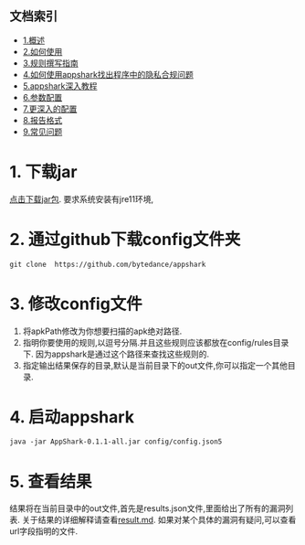 
## 文档索引
- [1.概述](overview.md)
- [2.如何使用](startup.md)
- [3.规则撰写指南](how_to_write_rules.md)
- [4.如何使用appshark找出程序中的隐私合规问题](how_to_find_compliance_problem_use_appshark.md)
- [5.appshark深入教程](path_traversal_game.md)
- [6.参数配置](argument.md)
- [7.更深入的配置](EngineConfig.md)
- [8.报告格式](result.md)
- [9.常见问题](faq.md)


# 1. 下载jar


[点击下载jar包](https://github.com/bytedance/appshark/releases/download/0.1.1/AppShark-0.1.1-all.jar). 要求系统安装有jre11环境,

# 2. 通过github下载config文件夹

```txt
git clone  https://github.com/bytedance/appshark
```

# 3. 修改config文件

1. 将apkPath修改为你想要扫描的apk绝对路径.
2. 指明你要使用的规则,以逗号分隔.并且这些规则应该都放在config/rules目录下. 因为appshark是通过这个路径来查找这些规则的.
3. 指定输出结果保存的目录,默认是当前目录下的out文件,你可以指定一个其他目录.

# 4. 启动appshark

```txt
java -jar AppShark-0.1.1-all.jar config/config.json5
```

# 5. 查看结果

结果将在当前目录中的out文件,首先是results.json文件,里面给出了所有的漏洞列表. 关于结果的详细解释请查看[result.md](result.md).
如果对某个具体的漏洞有疑问,可以查看url字段指明的文件.



 